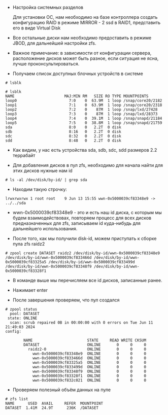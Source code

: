 *   Настройка системных разделов

    Для установки ОС, нам необходимо на базе контроллера создать конфигурацию RAID в режиме MIRROR - 2 ssd в RAID1, представить его в виде Virtual Disk

*   Все остальные диски нам необходимо предоставить в режиме JBOD, для дальнейшей настройки zfs.

*   Важное примечание: в зависимости от конфигурации сервера, расположение дисков может быть разное, если ситуация не ясна, лучше проконсультироваться.


*   Получаем список доступных блочных устройств в системе

```
# lsblk

# lsblk
NAME                      MAJ:MIN RM   SIZE RO TYPE MOUNTPOINTS
loop0                       7:0    0  63.9M  1 loop /snap/core20/2182
loop1                       7:1    0  63.9M  1 loop /snap/core20/2318
loop2                       7:2    0    87M  1 loop /snap/lxd/27428
loop3                       7:3    0    87M  1 loop /snap/lxd/28373
loop4                       7:4    0  39.1M  1 loop /snap/snapd/21184
loop5                       7:5    0  38.8M  1 loop /snap/snapd/21759
sda                         8:0    0   2.2T  0 disk 
sdb                         8:16   0   2.2T  0 disk 
sdc                         8:32   0   2.2T  0 disk 
sdd                         8:48   0   2.2T  0 disk 
```

*   Как видим, у нас есть устройства sda, sdb, sdc, sdd размеров 2.2 террабайт

*   Для добавления дисков в пул zfs, необходимо для начала найти для этих дисков нужные нам id

```
# ls -al /dev/disk/by-id/ | grep sda
```

*   Находим такую строчку:

```
lrwxrwxrwx 1 root root    9 Jun 13 15:55 wwn-0x5000039cf83348e9 -> ../../sda
```

*   wwn-0x5000039cf83348e9 - это и есть наш id диска, с которым мы будем взаимодействовах, повторяем процесс для всех дисков предназначенных для zfs, записываем id куда-нибудь для дальнейшего использования.


*   После того, как мы получили disk-id, можем приступать к сборке пула zfs raidz2

```
# zpool create DATASET raidz2 /dev/disk/by-id/wwn-0x5000039cf83348e9 /dev/disk/by-id/wwn-0x5000039cf833466d /dev/disk/by-id/wwn-0x5000039cf83325a5 /dev/disk/by-id/wwn-0x5000039cf833499d /dev/disk/by-id/wwn-0x5000039cf83348f9 /dev/disk/by-id/wwn-0x5000039cf83328f1
```

*   В команде выше мы перечисляем все id дисков, записанные ранее.
*   Нажимает enter

*   После завершения проверяем, что пул создался
```
# zpool status
  pool: DATASET
 state: ONLINE
  scan: scrub repaired 0B in 00:00:00 with 0 errors on Tue Jun 11 21:49:03 2024
config:

        NAME                        STATE     READ WRITE CKSUM
        DATASET                     ONLINE       0     0     0
          raidz2-0                  ONLINE       0     0     0
            wwn-0x5000039cf83348e9  ONLINE       0     0     0
            wwn-0x5000039cf833466d  ONLINE       0     0     0
            wwn-0x5000039cf83325a5  ONLINE       0     0     0
            wwn-0x5000039cf833499d  ONLINE       0     0     0
            wwn-0x5000039cf83348f9  ONLINE       0     0     0
            wwn-0x5000039cf83328f1  ONLINE       0     0     0
            wwn-0x5000039cf832c021  ONLINE       0     0     0
```


*   Проверяем полезный объём данных на пуле

```
# zfs list
NAME      USED  AVAIL     REFER  MOUNTPOINT
DATASET  1.41M  24.9T      236K  /DATASET
```